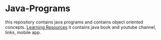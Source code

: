# Java-Programs
this repository contains java programs and contains object oriented concepts.
[Learning Resources](/LearningResources)
it contains java book and youtube channel, links, mobile app.
